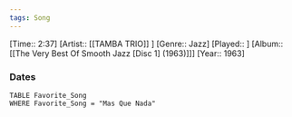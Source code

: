 ```yaml
---
tags: Song  
---
```

[Time:: 2:37]
[Artist:: [[TAMBA TRIO]] ]
[Genre:: Jazz]
[Played:: ]
[Album:: [[The Very Best Of Smooth Jazz [Disc 1] (1963)]]]
[Year:: 1963]
### Dates
````dataview
TABLE Favorite_Song
WHERE Favorite_Song = "Mas Que Nada"
````